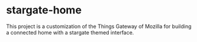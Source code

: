 # stargate-home
This project is a customization of the Things Gateway of Mozilla for building a connected home with a stargate themed interface.
